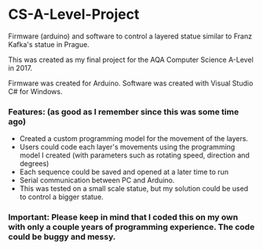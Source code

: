 # CS-A-Level-Project
Firmware (arduino) and software to control a layered statue similar to Franz Kafka's statue in Prague.

This was created as my final project for the AQA Computer Science A-Level in 2017.

Firmware was created for Arduino.
Software was created with Visual Studio C# for Windows.

### Features: (as good as I remember since this was some time ago)
* Created a custom programming model for the movement of the layers.
* Users could code each layer's movements using the programming model I created (with parameters such as rotating speed, direction and degrees)
* Each sequence could be saved and opened at a later time to run
* Serial communication between PC and Arduino.
* This was tested on a small scale statue, but my solution could be used to control a bigger statue.

### Important: Please keep in mind that I coded this on my own with only a couple years of programming experience. The code could be buggy and messy.
